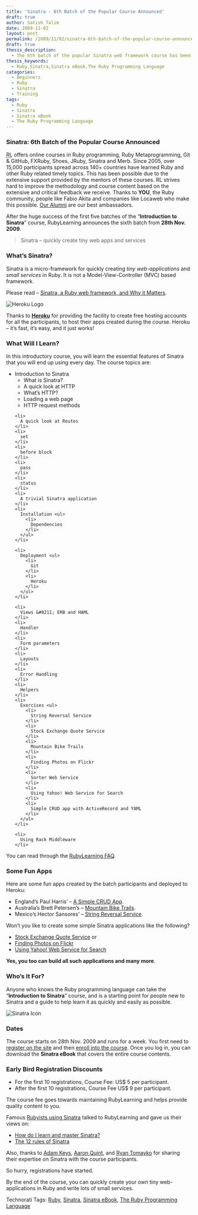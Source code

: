 ```yaml
---
title: 'Sinatra - 6th Batch of the Popular Course Announced'
draft: true
author: Satish Talim
date: 2009-11-02
layout: post
permalink: /2009/11/02/sinatra-6th-batch-of-the-popular-course-announced/
draft: true
thesis_description:
  - The 6th batch of the popular Sinatra web framework course has been announced for 28th Nov. 2009.
thesis_keywords:
  - Ruby,Sinatra,Sinatra eBook,The Ruby Programming Language
categories:
  - Beginners
  - Ruby
  - Sinatra
  - Training
tags:
  - Ruby
  - Sinatra
  - Sinatra eBook
  - The Ruby Programming Language
---
```

<div>
  <h3>
    Sinatra: 6th Batch of the Popular Course Announced
  </h3>
  
  <p class="update">
    <abbr title="RubyLearning">RL</abbr> offers online courses in Ruby programming, Ruby Metaprogramming, Git & GitHub, FXRuby, Shoes, JRuby, Sinatra and Merb. Since 2005, over 15,000 participants spread across 140+ countries have learned Ruby and other Ruby related timely topics. This has been possible due to the extensive support provided by the mentors of these courses. RL strives hard to improve the methodology and course content based on the extensive and critical feedback we receive. Thanks to <strong>YOU</strong>, the Ruby community, people like Fabio Akita and companies like Locaweb who make this possible. <a href="http://rubylearning.com/other/testimonials.html">Our Alumni</a> are our best ambassadors.
  </p>
  
  <p>
    <span class="drop_cap">A</span>fter the huge success of the first five batches of the &#8220;<strong>Introduction to Sinatra</strong>&#8221; course, RubyLearning announces the sixth batch from <b>28th Nov. 2009</b>.
  </p>
  
  <blockquote class="right">
    <p>
      Sinatra &#8211; quickly create tiny web apps and services
    </p>
  </blockquote>
  
  <h3>
    What&#8217;s Sinatra?
  </h3>
  
  <p>
    Sinatra is a micro-framework for quickly creating <em>tiny web-applications</em> and <em>small services</em> in Ruby. It is not a Model-View-Controller (MVC) based framework.
  </p>
  
  <p>
    Please read &#8211; <a href="http://deadprogrammersociety.blogspot.com/2007/10/sinatra-ruby-web-framework-and-why-it.html">Sinatra, a Ruby web framework, and Why it Matters</a>.
  </p>
  
  <p>
    <img class="alignright" src="http://rubylearning.com/images/heroku-optimized.gif" alt="Heroku Logo" title="Heroku" />
  </p>
  
  <p>
    Thanks to <a href="http://heroku.com/"><strong>Heroku</strong></a> for providing the facility to create free hosting accounts for all the participants, to host their apps created during the course. Heroku &#8211; it&#8217;s fast, it&#8217;s easy, and it just works!
  </p>
  
  <h3>
    What Will I Learn?
  </h3>
  
  <p>
    In this introductory course, you will learn the essential features of Sinatra that you will end up using every day. The course topics are:
  </p>
  
  <ul>
    <li>
      Introduction to Sinatra <ul>
        <li>
          What is Sinatra?
        </li>
        <li>
          A quick look at HTTP
        </li>
        <li>
          What&#8217;s HTTP?
        </li>
        <li>
          Loading a web page
        </li>
        <li>
          HTTP request methods
        </li>
      </ul>
    </li>
    
    <li>
      A quick look at Routes
    </li>
    <li>
      set
    </li>
    <li>
      before block
    </li>
    <li>
      pass
    </li>
    <li>
      status
    </li>
    <li>
      A trivial Sinatra application
    </li>
    <li>
      Installation <ul>
        <li>
          Dependencies
        </li>
      </ul>
    </li>
    
    <li>
      Deployment <ul>
        <li>
          Git
        </li>
        <li>
          Heroku
        </li>
      </ul>
    </li>
    
    <li>
      Views &#8211; ERB and HAML
    </li>
    <li>
      Handler
    </li>
    <li>
      Form parameters
    </li>
    <li>
      Layouts
    </li>
    <li>
      Error Handling
    </li>
    <li>
      Helpers
    </li>
    <li>
      Exercises <ul>
        <li>
          String Reversal Service
        </li>
        <li>
          Stock Exchange Quote Service
        </li>
        <li>
          Mountain Bike Trails
        </li>
        <li>
          Finding Photos on Flickr
        </li>
        <li>
          Sorter Web Service
        </li>
        <li>
          Using Yahoo! Web Service for Search
        </li>
        <li>
          Simple CRUD app with ActiveRecord and YAML
        </li>
      </ul>
    </li>
    
    <li>
      Using Rack Middleware
    </li>
  </ul>
  
  <p>
    You can read through the <a href="http://rubylearning.com/satishtalim/faq.html">RubyLearning FAQ</a>.
  </p>
  
  <h3>
    Some Fun Apps
  </h3>
  
  <p>
    Here are some fun apps created by the batch participants and deployed to Heroku:
  </p>
  
  <ul>
    <li>
      England&#8217;s Paul Harris&#8217; &#8211; <a href="http://pchcrud.heroku.com/">A Simple CRUD App</a>.
    </li>
    <li>
      Australia&#8217;s Brett Petersen&#8217;s &#8211; <a href="http://blazing-waterfall-72.heroku.com/">Mountain Bike Trails</a>.
    </li>
    <li>
      Mexico&#8217;s Hector Sansores&#8217; &#8211; <a href="http://sinatra2.hectorsq.com/">String Reversal Service</a>.
    </li>
  </ul>
  
  <p style="text-align: justify;">
    Won&#8217;t you like to create some simple Sinatra applications like the following?
  </p>
  
  <ul>
    <li>
      <a href="http://afternoon-cloud-19.heroku.com/">Stock Exchange Quote Service</a> or
    </li>
    <li>
      <a href="http://vivid-flower-63.heroku.com/">Finding Photos on Flickr</a>
    </li>
    <li>
      <a href="http://blooming-window-92.heroku.com/">Using Yahoo! Web Service for Search</a>
    </li>
  </ul>
  
  <p style="text-align: justify;">
    <b>Yes, you too can build all such applications and many more</b>.
  </p>
  
  <h3>
    Who&#8217;s It For?
  </h3>
  
  <p>
    Anyone who knows the Ruby programming language can take the &#8220;<strong>Introduction to Sinatra</strong>&#8221; course, and is a starting point for people new to Sinatra and a guide to help learn it as quickly and easily as possible.
  </p>
  
  <p>
    <img class="alignright" src="http://rubylearning.com/images/sinatralogo.jpg" alt="Sinatra Icon" title="Sinatra microframework" />
  </p>
  
  <h3>
    Dates
  </h3>
  
  <p>
    The course starts on 28th Nov. 2009 and runs for a week. You first need to <a href="http://rubylearning.org/">register on the site</a> and then <a href="http://rubylearning.org/class/course/view.php?id=49">enroll into the course</a>. Once you log in, you can download the <strong>Sinatra eBook</strong> that covers the entire course contents.
  </p>
  
  <h3>
    Early Bird Registration Discounts
  </h3>
  
  <ul>
    <li>
      For the first 10 registrations, Course Fee: US$ 5 per participant.
    </li>
    <li>
      After the first 10 registrations, Course Fee US$ 9 per participant.
    </li>
  </ul>
  
  <p>
    The course fee goes towards maintaining RubyLearning and helps provide quality content to you.
  </p>
  
  <p>
    Famous <a href="http://rubylearning.com/blog/2009/06/29/20-rubyists-using-sinatra-do-you/">Rubyists using Sinatra</a> talked to RubyLearning and gave us their views on:
  </p>
  
  <ul>
    <li>
      <a href="http://rubylearning.com/blog/2009/08/11/blake-mizerany-how-do-i-learn-and-master-sinatra/">How do I learn and master Sinatra?</a>
    </li>
    <li>
      <a href="http://rubylearning.com/blog/2009/07/19/what-are-the-twelve-rules-of-sinatra/">The 12 rules of Sinatra</a>
    </li>
  </ul>
  
  <p>
    Also, thanks to <a href="http://rubylearning.com/blog/2009/03/03/interview-adam-keys-on-sinatra/">Adam Keys</a>, <a href="http://rubylearning.com/blog/2009/03/20/interview-aaron-quint-on-sinatra/">Aaron Quint</a>, and <a href="http://rubylearning.com/blog/2009/03/20/interview-ryan-tomayko-on-sinatra/">Ryan Tomayko</a> for sharing their expertise on Sinatra with the course participants.
  </p>
  
  <p>
    So hurry, registrations have started.
  </p>
  
  <p class="alert">
    By the end of the course, you can quickly create your own tiny web-applications in Ruby and write lots of small services.
  </p>
</div>

Technorati Tags: <a href="http://technorati.com/tag/Ruby" rel="tag">Ruby</a>, <a href="http://technorati.com/tag/Sinatra" rel="tag">Sinatra</a>, <a href="http://technorati.com/tag/Sinatra+eBook" rel="tag">Sinatra eBook</a>, <a href="http://technorati.com/tag/The+Ruby+Programming+Language" rel="tag">The Ruby Programming Language</a>
